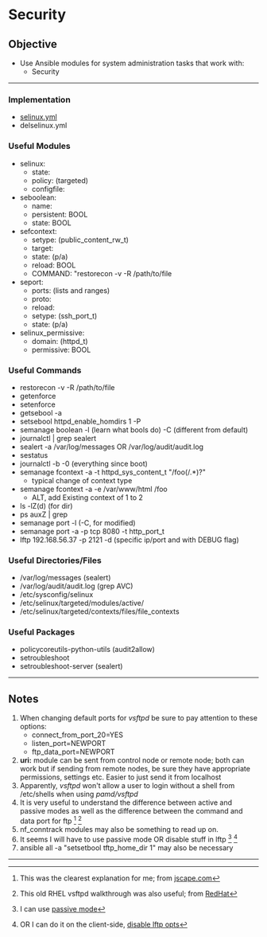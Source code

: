 # Security

## Objective
* Use Ansible modules for system administration tasks that work with:
	* Security

---

### Implementation
* [selinux.yml](selinux.yml)
* delselinux.yml

### Useful Modules
* selinux:
	* state: 
	* policy: (targeted)
	* configfile:
* seboolean:
	* name:
	* persistent: BOOL
	* state: BOOL
* sefcontext:
	* setype: (public_content_rw_t)
	* target:
	* state: (p/a)
	* reload: BOOL
	* COMMAND: "restorecon -v -R /path/to/file
* seport:
	* ports: (lists and ranges)
	* proto:
	* reload:
	* setype: (ssh_port_t)
	* state: (p/a)
* selinux_permissive:
	* domain: (httpd_t)
	* permissive: BOOL

### Useful Commands
* restorecon -v -R /path/to/file
* getenforce
* setenforce
* getsebool -a
* setsebool httpd_enable_homdirs 1 -P
* semanage boolean -l (learn what bools do) -C (different from default)
* journalctl | grep sealert
* sealert -a /var/log/messages OR /var/log/audit/audit.log
* sestatus
* journalctl -b -0 (everything since boot)
* semanage fcontext -a -t httpd_sys_content_t "/foo(/.*)?"
	* typical change of context type
* semanage fcontext -a -e /var/www/html /foo
	* ALT, add Existing context of 1 to 2
* ls -lZ(d) (for dir)
* ps auxZ | grep
* semanage port -l (-C, for modified)
* semanage port -a -p tcp 8080 -t http_port_t
* lftp 192.168.56.37 -p 2121 -d (specific ip/port and with DEBUG flag)

### Useful Directories/Files
* /var/log/messages (sealert)
* /var/log/audit/audit.log (grep AVC)
* /etc/sysconfig/selinux
* /etc/selinux/targeted/modules/active/
* /etc/selinux/targeted/contexts/files/file_contexts

### Useful Packages
* policycoreutils-python-utils (audit2allow)
* setroubleshoot
* setroubleshoot-server (sealert)

---

## Notes
1. When changing default ports for _vsftpd_ be sure to pay attention to these options:
	* connect_from_port_20=YES
	* listen_port=NEWPORT
	* ftp_data_port=NEWPORT
2. **uri:** module can be sent from control node or remote node; both can work but if sending from remote nodes, be sure they have appropriate permissions, settings etc. Easier to just send it from localhost
3. Apparently, _vsftpd_ won't allow a user to login without a shell from /etc/shells when using _pamd/vsftpd_
4. It is very useful to understand the difference between active and passive modes as well as the difference between the command and data port for ftp [^ftp] [^redhat]
5. nf_conntrack modules may also be something to read up on.
6. It seems I will have to use passive mode OR disable stuff in lftp [^redhat2] [^lftp]
7. ansible all -a "setsetbool tftp_home_dir 1" may also be necessary


---
[^ftp]: This was the clearest explanation for me; from [jscape.com](https://www.jscape.com/blog/active-v-s-passive-ftp-simplified)
[^redhat]: This old RHEL vsftpd walkthrough was also useful; from [RedHat](https://access.redhat.com/documentation/en-us/red_hat_enterprise_linux/6/html/deployment_guide/s2-ftp-servers-vsftpd)
[^redhat2]: I can use [passive mode](https://access.redhat.com/solutions/1311053)
[^lftp]: OR I can do it on the client-side, [disable lftp opts](https://networklessons.com/uncategorized/lftp-stuck-making-data-connection)


